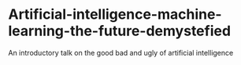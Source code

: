 # Artificial-intelligence-machine-learning-the-future-demystefied
 An introductory talk on the good bad and ugly of artificial intelligence
